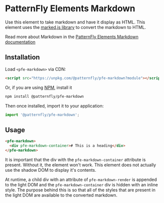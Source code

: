 # PatternFly Elements Markdown
     
Use this element to take markdown and have it display as HTML. This element uses the [marked.js library](https://marked.js.org/) to convert the markdown to HTML.

Read more about Markdown in the [PatternFly Elements Markdown documentation](https://patternflyelements.org/components/markdown)

##  Installation

Load `<pfe-markdown>` via CDN:

```html
<script src="https://unpkg.com/@patternfly/pfe-markdown?module"></script>
```

Or, if you are using [NPM](https://npm.im), install it

```bash
npm install @patternfly/pfe-markdown
```

Then once installed, import it to your application:

```js
import '@patternfly/pfe-markdown';
```

## Usage

```html
<pfe-markdown>
  <div pfe-markdown-container># This is a heading</div>
</pfe-markdown>
```

It is important that the div with the `pfe-markdown-container` attribute is present. Without it, the element won't work. This element does not actually use the shadow DOM to display it's contents.

At runtime, a child div with an attribute of `pfe-markdown-render` is appended to the light DOM and the `pfe-markdown-container` div is hidden with an inline style. The purpose behind this is so that all of the styles that are present in the light DOM are available to the converted markdown.

